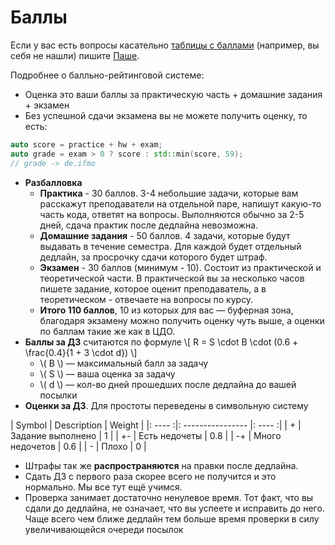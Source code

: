 # Баллы
Если у вас есть вопросы касательно [таблицы с баллами](https://docs.google.com/spreadsheets/d/12jj_c9I0ADXCCwSTWByGx7-pwjFqnlYGnp-YIvD_Seo/edit?usp=sharing) (например, вы себя не нашли) пишите [Паше](https://t.me/hazzus).  

Подробнее о балльно-рейтинговой системе:
* Оценка это ваши баллы за практическую часть + домашние задания + экзамен
* Без успешной сдачи экзамена вы не можете получить оценку, то есть:
```c++
auto score = practice + hw + exam;
auto grade = exam > 0 ? score : std::min(score, 59);
// grade -> de.ifmo
```
* __Разбалловка__
	* __Практика__ - 30 баллов. 3-4 небольшие задачи, которые вам расскажут преподаватели на отдельной паре, напишут какую-то часть кода, ответят на вопросы. Выполняются обычно за 2-5 дней, сдача практик после дедлайна невозможна.
	* __Домашние задания__ - 50 баллов. 4 задачи, которые будут выдавать в течение семестра. Для каждой будет отдельный дедлайн, за просрочку сдачи которого будет штраф.
	* __Экзамен__ - 30 баллов (минимум - 10). Состоит из практической и теоретической части. В практической вы за несколько часов пишете задание, которое оценит преподаватель, а в теоретическом - отвечаете на вопросы по курсу.
	* __Итого 110 баллов__, 10 из которых для вас — буферная зона, благодаря экзамену можно получить оценку чуть выше, а оценки по баллам такие же как в ЦДО.
* __Баллы за ДЗ__ считаются по формуле \\[ R = S \cdot B \cdot (0.6 + \frac{0.4}{1 + 3 \cdot d}) \\]
	* \\( B \\) — максимальный балл за задачу 
	* \\( S \\) — ваша оценка за задачу
	* \\( d \\) — кол-во дней прошедших после дедлайна до вашей посылки  
* __Оценки за ДЗ__. Для простоты переведены в символьную систему

| Symbol | Description       | Weight |
|: ---- :|: ---------------- |: ---- :|
| +      | Задание выполнено | 1      |
| +-     | Есть недочеты     | 0.8    |
| -+     | Много недочетов   | 0.6    |
| -      | Плохо             | 0      |

* Штрафы так же __распространяются__ на правки после дедлайна.
* Сдать ДЗ с первого раза скорее всего не получится и это нормально. Мы все тут ещё учимся.
*  Проверка занимает достаточно ненулевое время. Тот факт, что вы сдали до дедлайна, не означает, что вы успеете и исправить до него.  Чаще всего чем ближе дедлайн тем больше время проверки в силу увеличивающейся очереди посылок
